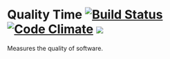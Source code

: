 # Quality Time [![Build Status](https://travis-ci.org/ICTU/quality-time.svg?branch=master)](https://travis-ci.org/ICTU/quality-time) [![Code Climate](https://codeclimate.com/github/ICTU/quality-time/badges/gpa.svg)](https://codeclimate.com/github/ICTU/quality-time) <a href="https://codeclimate.com/github/ICTU/quality-time/coverage"><img src="https://codeclimate.com/github/ICTU/quality-time/badges/coverage.svg" /></a>

Measures the quality of software.

